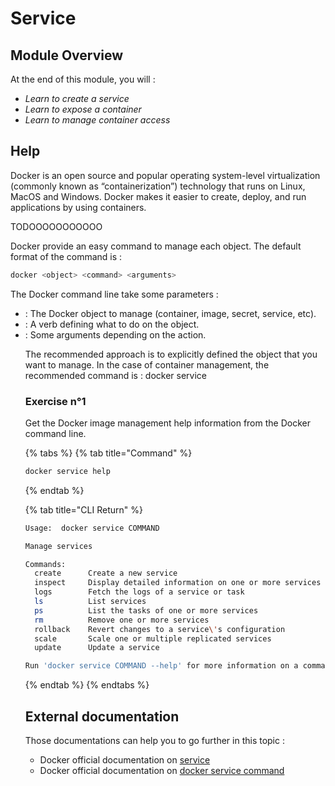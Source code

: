 # Service

## Module Overview

At the end of this module, you will :

* _Learn to create a service_
* _Learn to expose a container_
* _Learn to manage container access_

## Help

Docker is an open source and popular operating system-level virtualization (commonly known as “containerization”) technology that runs on Linux, MacOS and Windows. Docker makes it easier to create, deploy, and run applications by using containers.

TODOOOOOOOOOOO

Docker provide an easy command to manage each object. The default format of the command is :

```bash
docker <object> <command> <arguments>
```

The Docker command line take some parameters :
* <object> : The Docker object to manage (container, image, secret, service, etc).
* <command> : A verb defining what to do on the object.
* <arguments> : Some arguments depending on the action.

The recommended approach is to explicitly defined the object that you want to manage. In the case of container management, the recommended command is : docker service <command>

### Exercise n°1

Get the Docker image management help information from the Docker command line.

{% tabs %}
{% tab title="Command" %}
```bash
docker service help
```
{% endtab %}

{% tab title="CLI Return" %}
```bash
Usage:	docker service COMMAND

Manage services

Commands:
  create      Create a new service
  inspect     Display detailed information on one or more services
  logs        Fetch the logs of a service or task
  ls          List services
  ps          List the tasks of one or more services
  rm          Remove one or more services
  rollback    Revert changes to a service\'s configuration
  scale       Scale one or multiple replicated services
  update      Update a service

Run 'docker service COMMAND --help' for more information on a command.
```
{% endtab %}
{% endtabs %}

## External documentation

Those documentations can help you to go further in this topic :

* Docker official documentation on [service](https://docs.docker.com/engine/swarm/how-swarm-mode-works/services/)
* Docker official documentation on [docker service command](https://docs.docker.com/engine/reference/commandline/service/)
